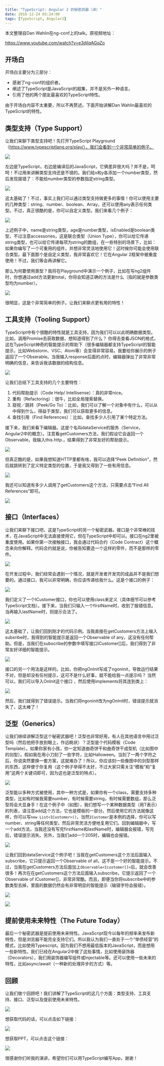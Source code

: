 ```yaml
---
title: "TypeScript: Angular 2 的秘密武器（译）"
date: 2016-12-24 03:24:00
tags: [TypeScript, Angular2]
---
```


本文整理自Dan Wahlin在ng-conf上的talk。原视频地址：

https://www.youtube.com/watch?v=e3djIqAGqZo

<!--more-->

## 开场白

开场白主要分为三部分：

- 感谢了ng-conf的组织者。
- 阐述了TypeScript是JavaScript的超集，并不是另外一种语言。
- 引用了他的两个朋友最喜欢的TypeScript特性。

由于开场白内容不太重要，所以不再赘述。下面开始讲解Dan Wahlin最喜欢的TypeScript的特性。

## 类型支持（Type Support）

让我们来聊下类型支持吧！先打开TypeScript Playground（https://www.typescriptlang.org/play/），我们会看到一个非常简单的例子。

![](https://ws3.sinaimg.cn/large/83900b4ejw1fb1xoydep9j21im0w4ahe.jpg)


左边是TypeScript，右边是编译后的JavaScript，它俩差异很大吗？并不是，呵呵！不过用来讲解类型支持还是不错的。我们给x和y各添加一个number类型，然后发现报错了：不能给number类型的参数指定string类型。

![](https://ws4.sinaimg.cn/mw690/83900b4ejw1fb1xzk7g7kj20dw086dgl.jpg)

这太基础了！不过，事实上我们可以通过类型支持做更多的事情！你可以使用主要的几种类型：string、number、boolean、Array，还可以使用any表示任何类型。不过，真正很酷的是，你可以自定义类型。我们来看几个例子：

![](https://ws3.sinaimg.cn/mw690/83900b4ejw1fb1y47uqhjj20qw0l876n.jpg)

上述例子中，name是string类型，age是number类型，isEnabled是boolean类型，不过注意accessories，这是联合类型（Union Type），你可以给它传递string类型，也可以给它传递每项为string的数组，在一些特别的场景下，比如：如果你编写了一个可重用的组件，并想非常灵活地使用它！这时候你可能会使用联合类型。最下面那个是自定义类型，我非常喜欢它！它在Angular 2框架中被重度使用！不过，我们等会再讲解它。

那么为何要使用类型？我将在Playground中演示一个例子，比如在写ng2组件时，你想通过add方法更新total，你将会知道正确的方法是什么（指的就是参数类型均为number）。

![](https://ws2.sinaimg.cn/mw690/83900b4ejw1fb1yvbhn8zj20dw09e752.jpg)

很明显，这是个非常简单的例子。让我们来聊点更有用的特性！

## 工具支持（Tooling Support）

TypeScript中有个很酷的特性就是工具支持，因为我们可以以此明确数据类型。比如，调用Promise去获取数据，想知道得到了什么？ 你得去查看JSON的格式，这在TypeScript神奇的智能提示的帮助下（很多编辑器都支持TypeScript的智能提示，比如Webstorm、VSC、Atom等）会变得非常容易。我要给你展示的例子返回了一个Obserable。当我输入response后面的点时，编辑器弹出了非常非常明确的信息，来告诉我该数据的结构信息。

![](https://ws1.sinaimg.cn/large/83900b4ejw1fbcf1ncgx1j21e40n8aff.jpg)

让我们总结下工具支持的几个主要特性：

1. 代码帮助提示（Code Help/ Intellisense）：真的非常nice。
2. 重构（Refactoring）：很牛，比如全局搜索替换。
3. 窥视／跳转（Peek/Go To）：比如，我们可以了解一个对象中有什么，可以从中得到什么，得益于类型，我们可以获取更多的信息。
4. 查找引用（Find References）：比如，查找多少人引用了某个特定方法。

接下来，我们来看下编辑器。这是个名叫dataService的服务（Service，Angular2中的概念）。注意看getCustomers方法，我们假设它会返回一个Observable，我输入this.http.，结果得到了非常友好的帮助提示。

![](https://ws3.sinaimg.cn/mw690/83900b4ejw1fbchcgetl6j20y80eaac7.jpg)

但真正酷的是，如果我想知道HTTP里都有啥，我可以选择“Peek Definition”，然后就跳转到了定义特定类型的位置，于是我又得到了一些有用信息。

![](https://ws2.sinaimg.cn/large/83900b4ejw1fbchg5mn43j20vw072tb3.jpg)

我还可以知道有多少人调用了getCustomers这个方法，只需要点击“Find All References”即可。

![](https://ws1.sinaimg.cn/large/83900b4ejw1fbchkxzecbj20m806mgmj.jpg)


## 接口（Interfaces）

让我们来聊下接口吧，这是TypeScript的另一个秘密武器。接口是个非常棒的技术，在JavaScript中无法直接使用它，但在TypeScript中却可以。接口在ng2里被重度使用。如果你第一次接触接口，我会通过代码合约（Code Contract）这个概念来向你解释。代码合约就是说，你被告知要造一个这样的零件，而不是那样的零件。

![](https://ws3.sinaimg.cn/mw690/83900b4ejw1fbci12wa4wj210a0osad4.jpg)

在开发过程中，我们经常会遇到一个情况，就是开发者开发完的成品并不是我们想要的。通过接口，我可以非常明确，你应该传递给我什么。这是个接口的例子：

![](https://ws2.sinaimg.cn/mw690/83900b4ejw1fbcia59jtaj212w0pw77n.jpg)

我们定义了一个ICustomer接口，你也可以使用class来定义（具体细节可以参考TypeScript文档）。接下来，当我们只输入一个firstName时，收到了报错信息。当再输入lastName时，则提示合法了。

![](https://ws3.sinaimg.cn/mw690/83900b4ejw1fbcidnhtmaj20za0p0gp0.jpg)

这太基础了，让我们回到刚才的代码示例。当我直接在getCustomers方法上输入subsribe时，我得到的智能提示是返回一个Observable of any，这没有任何帮助。但是，当我们在subscribe的参数中填写接口ICustomer[]后，我们得到了非常友好详细的智能提示。

![](https://ws3.sinaimg.cn/mw690/83900b4ejw1fbcilsm7rij20zi0dydiq.jpg)

接口的另一个用法是这样的。比如，你把ngOnInit写成了ngoninit，导致运行结果不对，但是却没有任何提示，这可不是什么好事，就不能给我一点提示吗？ 当然可以，我们可以导入OnInit这个接口 ，然后使用implements将其连到类上：

![](https://ws3.sinaimg.cn/mw690/83900b4ejw1fbcj3pvls1j20vg0kmgqe.jpg)

然后，我们就得到了错误提示。当我们将ngoninit改为ngOnInit时，错误提示就消失了，这太棒了！

## 泛型（Generics）

让我们继续讲解泛型这个秘密武器吧！泛型也非常好用，有人在其他语言中用过泛型吗（然后他把手放到眼上，作远眺状）？泛型是个代码模板（Code Template）。如果你家有小孩，你一定知道曲奇饼干和曲奇饼干成型机（比如图中的剑型）。假如我在用小刀刻了一些字符，比如Halloween。当刻了一两个字符之后，你说突然要换一套方案，这就难办了！所以，你应该刻一些像图中的剑型那样的东西，这样便于你复用（这个例子举得不太好，不过大家只需关注“模板”和“复用”这两个关键词即可，因为这也是泛型的特点）。

![](https://ws3.sinaimg.cn/mw690/83900b4ejw1fbcj8q3w28j20y00nitbg.jpg)

泛型能以多种方式被使用，其中一种方式是，如果你有一个class，需要支持多种类型，比如有时候我需要number，有时候需要string，有时候需要数组，那么泛型将会大显身手！在这个例子中（如图），我们想写一个某种数据类型（用T表示）的列表，请注意add这个方法，它也是模板的一部分。然后使用它的方法就像这样，你可以写`new List<ICustomer>()`，当然`ICustomer`是本例的选择，你可以写number、string等任何类型，然后非常灵活方便地复用它们。回到编辑器中，写一个add方法，当我还没有写完firstName和lastName时，编辑器会报错，写完后，错误提示消失。另外，当我们add一个205时，编辑也会报错。

![](https://ws1.sinaimg.cn/mw690/83900b4ejw1fbclkjpe8ij217q0q2td8.jpg)

让我们回到dataService这个例子吧！当我在getCustomers这个方法后面输入subscribe，它只提示返回一个Observable of all，这不是一个好的智能提示。不过，当我在getCustomers方法后面加上`Observable<Icustomer[]>`后，就会改善很多！再次在在getCustomers这个方法后面输入subscribe，它提示返回了一个Observable of ICustomer[]，非常非常酷。而且，即便当你将subscribe中的参数类型去掉，里面的数据仍然会有非常明显的智能提示（输错字符会报错）。

![](https://ws2.sinaimg.cn/mw690/83900b4ejw1fbclyt5krxj20y00aeacd.jpg)

![](https://ws4.sinaimg.cn/mw690/83900b4ejw1fbcmweuba5j20y207mgnf.jpg)

## 提前使用未来特性（The Future Today）

最后一个秘密武器是提前使用未来特性。JavaScript现今以每年的频率来发布新特性，但是浏览器不能完全支持它们。所以我认为我们一直处于一个“举债经营”的模式，比如使用Typescript。因为我们不想用最低版本的JavaScript，而是想用一些新特性。我们已经在Angular2中做了这些事情，比如使用装饰器（Decorators），我们用装饰器编写组件或Injectable等。还可以使用一些未来的特性，比如async/await（一种新的处理异步的方式）等。

## 回顾

让我们做个回顾吧！我们讲解了TypeScript的这几个方面：类型支持、工具支持、接口、泛型以及提前使用未来特性。

![](https://ws3.sinaimg.cn/mw690/83900b4ejw1fbcmhvrquzj21eo0o6djc.jpg)

想获取代码的话，可以点击如下链接：

![](https://ws2.sinaimg.cn/mw690/83900b4ejw1fbcmilmbykj21760sejxe.jpg)

想获取PPT，可以点击这个链接：

![](https://ws3.sinaimg.cn/mw690/83900b4ejw1fbcmk6ll6aj20ws0pwwhq.jpg)

很感谢你们听我的演讲，希望你们可以用TypeScript编写App，谢谢！
 




